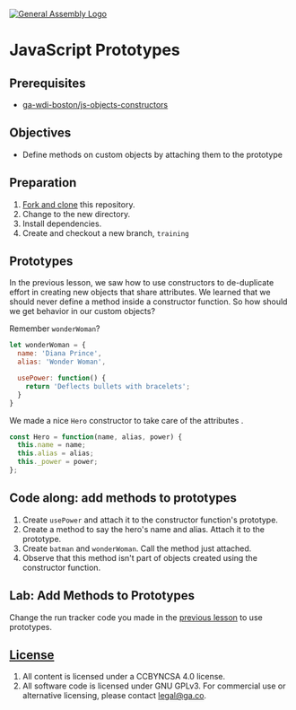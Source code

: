 [![General Assembly Logo](https://camo.githubusercontent.com/1a91b05b8f4d44b5bbfb83abac2b0996d8e26c92/687474703a2f2f692e696d6775722e636f6d2f6b6538555354712e706e67)](https://generalassemb.ly/education/web-development-immersive)

# JavaScript Prototypes

## Prerequisites

-   [ga-wdi-boston/js-objects-constructors](https://github.com/ga-wdi-boston/js-objects-constructors)

## Objectives

-   Define methods on custom objects by attaching them to the prototype

## Preparation

1.  [Fork and clone](https://github.com/ga-wdi-boston/meta/wiki/ForkAndClone)
    this repository.
1.  Change to the new directory.
1.  Install dependencies.
1.  Create and checkout a new branch, `training`

## Prototypes

In the previous lesson, we saw how to use constructors to de-duplicate effort
in creating new objects that share attributes. We learned that we should never
define a method inside a constructor function. So how should we get behavior in
 our custom objects?

Remember `wonderWoman`?

```js
let wonderWoman = {
  name: 'Diana Prince',
  alias: 'Wonder Woman',

  usePower: function() {
    return 'Deflects bullets with bracelets';
  }
}
```

We made a nice `Hero` constructor to take care of the attributes .

```js
const Hero = function(name, alias, power) {
  this.name = name;
  this.alias = alias;
  this._power = power;
};
```

## Code along:  add methods to prototypes

1.  Create `usePower` and attach it to the constructor function's prototype.
1.  Create a method to say the hero's name and alias. Attach it to the
    prototype.
1.  Create `batman` and `wonderWoman`. Call the method just attached.
1.  Observe that this method isn't part of objects created using the constructor
 function.

## Lab: Add Methods to Prototypes

Change the run tracker code you made in the [previous
lesson](https://github.com/ga-wdi-boston/js-objects-constructors) to use
prototypes.

## [License](LICENSE)

1.  All content is licensed under a CC­BY­NC­SA 4.0 license.
1.  All software code is licensed under GNU GPLv3. For commercial use or
    alternative licensing, please contact legal@ga.co.
